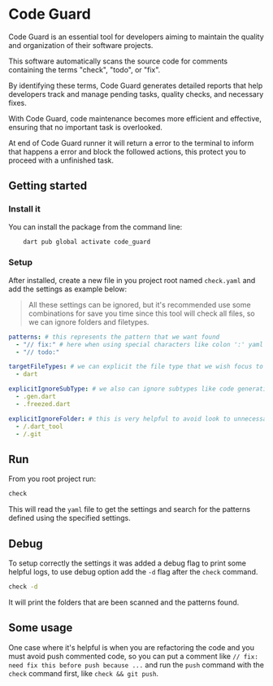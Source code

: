 # Code Guard

Code Guard is an essential tool for developers aiming to maintain the quality and organization of their software projects.

This software automatically scans the source code for comments containing the terms "check", "todo", or "fix".

By identifying these terms, Code Guard generates detailed reports that help developers track and manage pending tasks, quality checks, and necessary fixes.

With Code Guard, code maintenance becomes more efficient and effective, ensuring that no important task is overlooked.

At end of Code Guard runner it will return a error to the terminal to inform that happens a error and block the followed actions, this protect you to proceed with a unfinished task.

## Getting started

### Install it

You can install the package from the command line:

```bash
    dart pub global activate code_guard
```

### Setup

After installed, create a new file in you project root named `check.yaml` and add the settings as example below:

> All these settings can be ignored, but it's recommended use some combinations for save you time since this tool will check all files, so we can ignore folders and filetypes.

```yaml
patterns: # this represents the pattern that we want found
  - "// fix:" # here when using special characters like colon ':' yaml will interpret this as a nested object so to avoid this we use double quoted patterns like these example
  - "// todo:"

targetFileTypes: # we can explicit the file type that we wish focus to ignore the others types if this is empty, check command will check all filetypes
  - dart

explicitIgnoreSubType: # we also can ignore subtypes like code generation files adding this here
  - .gen.dart
  - .freezed.dart

explicitIgnoreFolder: # this is very helpful to avoid look to unnecessary folders
  - /.dart_tool
  - /.git
```

## Run

From you root project run:

```bash
check
```

This will read the `yaml` file to get the settings and search for the patterns defined using the specified settings.

## Debug

To setup correctly the settings it was added a debug flag to print some helpful logs, to use debug option add the `-d` flag after the `check` command.

```bash
check -d
```

It will print the folders that are been scanned and the patterns found.

## Some usage

One case where it's helpful is when you are refactoring the code and you must avoid push commented code, so you can put a comment like `// fix: need fix this before push because ...` and run the `push` command with the `check` command first, like `check && git push`.
